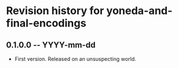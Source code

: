 # Revision history for yoneda-and-final-encodings

## 0.1.0.0 -- YYYY-mm-dd

* First version. Released on an unsuspecting world.
